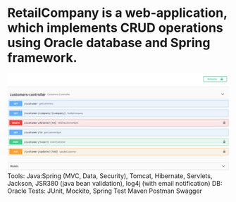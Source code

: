 # RetailCompany is a web-application, which implements CRUD operations using Oracle database and Spring framework.
![Alt text](https://github.com/Yanetta/RetailCompany/blob/br13/src/main/resources/app/Swagger.png "Optional title")
Tools:
Java:Spring (MVC, Data, Security), Tomcat, Hibernate, Servlets, Jackson, JSR380 (java bean validation), log4j (with email notification)
DB: Oracle
Tests: JUnit, Mockito, Spring Test
Maven
Postman
Swagger
